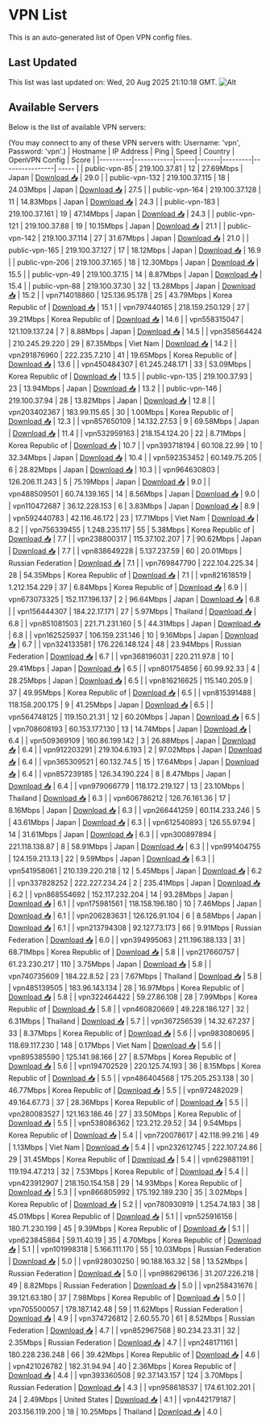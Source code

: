 # VPN List

This is an auto-generated list of Open VPN config files.

## Last Updated

This list was last updated on: Wed, 20 Aug 2025 21:10:18 GMT.
![Alt](https://repobeats.axiom.co/api/embed/186b98318ef1479477931607c1ad7d823f12451f.svg "Repobeats analytics image")

## Available Servers

Below is the list of available VPN servers:

(You may connect to any of these VPN servers with: Username: 'vpn', Password: 'vpn'.)
| Hostname | IP Address | Ping | Speed | Country | OpenVPN Config | Score |
|----------|------------|------|-------|---------|----------------| ----- |
| public-vpn-85 | 219.100.37.81 | 12 | 27.69Mbps | Japan | [Download 📥](./configs/server_0_JP.ovpn) | 29.0 |
| public-vpn-132 | 219.100.37.115 | 18 | 24.03Mbps | Japan | [Download 📥](./configs/server_1_JP.ovpn) | 27.5 |
| public-vpn-164 | 219.100.37.128 | 11 | 14.83Mbps | Japan | [Download 📥](./configs/server_2_JP.ovpn) | 24.3 |
| public-vpn-183 | 219.100.37.161 | 19 | 47.14Mbps | Japan | [Download 📥](./configs/server_3_JP.ovpn) | 24.3 |
| public-vpn-121 | 219.100.37.88 | 19 | 10.15Mbps | Japan | [Download 📥](./configs/server_4_JP.ovpn) | 21.1 |
| public-vpn-142 | 219.100.37.114 | 27 | 31.67Mbps | Japan | [Download 📥](./configs/server_5_JP.ovpn) | 21.0 |
| public-vpn-165 | 219.100.37.127 | 17 | 18.12Mbps | Japan | [Download 📥](./configs/server_6_JP.ovpn) | 16.9 |
| public-vpn-206 | 219.100.37.165 | 18 | 12.30Mbps | Japan | [Download 📥](./configs/server_7_JP.ovpn) | 15.5 |
| public-vpn-49 | 219.100.37.15 | 14 | 8.87Mbps | Japan | [Download 📥](./configs/server_8_JP.ovpn) | 15.4 |
| public-vpn-88 | 219.100.37.30 | 32 | 13.28Mbps | Japan | [Download 📥](./configs/server_9_JP.ovpn) | 15.2 |
| vpn714018860 | 125.136.95.178 | 25 | 43.79Mbps | Korea Republic of | [Download 📥](./configs/server_10_KR.ovpn) | 15.1 |
| vpn797440165 | 218.159.250.129 | 27 | 39.21Mbps | Korea Republic of | [Download 📥](./configs/server_11_KR.ovpn) | 14.6 |
| vpn558315047 | 121.109.137.24 | 7 | 8.88Mbps | Japan | [Download 📥](./configs/server_12_JP.ovpn) | 14.5 |
| vpn358564424 | 210.245.29.220 | 29 | 87.35Mbps | Viet Nam | [Download 📥](./configs/server_13_VN.ovpn) | 14.2 |
| vpn291876960 | 222.235.7.210 | 41 | 19.65Mbps | Korea Republic of | [Download 📥](./configs/server_14_KR.ovpn) | 13.6 |
| vpn450484307 | 61.245.248.171 | 33 | 53.09Mbps | Korea Republic of | [Download 📥](./configs/server_15_KR.ovpn) | 13.5 |
| public-vpn-135 | 219.100.37.93 | 23 | 13.94Mbps | Japan | [Download 📥](./configs/server_16_JP.ovpn) | 13.2 |
| public-vpn-146 | 219.100.37.94 | 28 | 13.82Mbps | Japan | [Download 📥](./configs/server_17_JP.ovpn) | 12.8 |
| vpn203402367 | 183.99.115.65 | 30 | 1.00Mbps | Korea Republic of | [Download 📥](./configs/server_18_KR.ovpn) | 12.3 |
| vpn857650109 | 14.132.27.53 | 9 | 69.58Mbps | Japan | [Download 📥](./configs/server_19_JP.ovpn) | 11.4 |
| vpn532959163 | 218.154.124.20 | 22 | 8.71Mbps | Korea Republic of | [Download 📥](./configs/server_20_KR.ovpn) | 10.7 |
| vpn393718194 | 60.108.22.99 | 10 | 32.34Mbps | Japan | [Download 📥](./configs/server_21_JP.ovpn) | 10.4 |
| vpn592353452 | 60.149.75.205 | 6 | 28.82Mbps | Japan | [Download 📥](./configs/server_22_JP.ovpn) | 10.3 |
| vpn964630803 | 126.206.11.243 | 5 | 75.19Mbps | Japan | [Download 📥](./configs/server_23_JP.ovpn) | 9.0 |
| vpn488509501 | 60.74.139.165 | 14 | 8.56Mbps | Japan | [Download 📥](./configs/server_24_JP.ovpn) | 9.0 |
| vpn110472687 | 36.12.228.153 | 6 | 3.83Mbps | Japan | [Download 📥](./configs/server_25_JP.ovpn) | 8.9 |
| vpn592440783 | 42.116.46.172 | 23 | 17.71Mbps | Viet Nam | [Download 📥](./configs/server_26_VN.ovpn) | 8.2 |
| vpn756339455 | 1.248.235.117 | 55 | 5.38Mbps | Korea Republic of | [Download 📥](./configs/server_27_KR.ovpn) | 7.7 |
| vpn238800317 | 115.37.102.207 | 7 | 90.62Mbps | Japan | [Download 📥](./configs/server_28_JP.ovpn) | 7.7 |
| vpn838649228 | 5.137.237.59 | 60 | 20.01Mbps | Russian Federation | [Download 📥](./configs/server_29_RU.ovpn) | 7.1 |
| vpn769847790 | 222.104.225.34 | 28 | 54.35Mbps | Korea Republic of | [Download 📥](./configs/server_30_KR.ovpn) | 7.1 |
| vpn821618519 | 1.212.154.229 | 37 | 6.84Mbps | Korea Republic of | [Download 📥](./configs/server_31_KR.ovpn) | 6.9 |
| vpn673073325 | 152.117.196.137 | 2 | 96.64Mbps | Japan | [Download 📥](./configs/server_32_JP.ovpn) | 6.8 |
| vpn156444307 | 184.22.17.171 | 27 | 5.97Mbps | Thailand | [Download 📥](./configs/server_33_TH.ovpn) | 6.8 |
| vpn851081503 | 221.71.231.160 | 5 | 44.31Mbps | Japan | [Download 📥](./configs/server_34_JP.ovpn) | 6.8 |
| vpn162525937 | 106.159.231.146 | 10 | 9.16Mbps | Japan | [Download 📥](./configs/server_35_JP.ovpn) | 6.7 |
| vpn324133581 | 176.226.148.124 | 48 | 23.94Mbps | Russian Federation | [Download 📥](./configs/server_36_RU.ovpn) | 6.7 |
| vpn368196031 | 220.211.97.8 | 10 | 29.41Mbps | Japan | [Download 📥](./configs/server_37_JP.ovpn) | 6.5 |
| vpn801754856 | 60.99.92.33 | 4 | 28.25Mbps | Japan | [Download 📥](./configs/server_38_JP.ovpn) | 6.5 |
| vpn816216625 | 115.140.205.9 | 37 | 49.95Mbps | Korea Republic of | [Download 📥](./configs/server_39_KR.ovpn) | 6.5 |
| vpn815391488 | 118.158.200.175 | 9 | 41.25Mbps | Japan | [Download 📥](./configs/server_40_JP.ovpn) | 6.5 |
| vpn564748125 | 119.150.21.31 | 12 | 60.20Mbps | Japan | [Download 📥](./configs/server_41_JP.ovpn) | 6.5 |
| vpn708608193 | 60.153.177.130 | 13 | 14.74Mbps | Japan | [Download 📥](./configs/server_42_JP.ovpn) | 6.4 |
| vpn509369109 | 160.86.199.142 | 3 | 26.88Mbps | Japan | [Download 📥](./configs/server_43_JP.ovpn) | 6.4 |
| vpn912203291 | 219.104.6.193 | 2 | 97.02Mbps | Japan | [Download 📥](./configs/server_44_JP.ovpn) | 6.4 |
| vpn365309521 | 60.132.74.5 | 15 | 17.64Mbps | Japan | [Download 📥](./configs/server_45_JP.ovpn) | 6.4 |
| vpn857239185 | 126.34.190.224 | 8 | 8.47Mbps | Japan | [Download 📥](./configs/server_46_JP.ovpn) | 6.4 |
| vpn979066779 | 118.172.219.127 | 13 | 23.10Mbps | Thailand | [Download 📥](./configs/server_47_TH.ovpn) | 6.3 |
| vpn606786212 | 126.76.161.36 | 17 | 8.16Mbps | Japan | [Download 📥](./configs/server_48_JP.ovpn) | 6.3 |
| vpn266441259 | 60.114.233.246 | 5 | 43.61Mbps | Japan | [Download 📥](./configs/server_49_JP.ovpn) | 6.3 |
| vpn612540893 | 126.55.97.94 | 14 | 31.61Mbps | Japan | [Download 📥](./configs/server_50_JP.ovpn) | 6.3 |
| vpn300897894 | 221.118.138.87 | 8 | 58.91Mbps | Japan | [Download 📥](./configs/server_51_JP.ovpn) | 6.3 |
| vpn991404755 | 124.159.213.13 | 22 | 9.59Mbps | Japan | [Download 📥](./configs/server_52_JP.ovpn) | 6.3 |
| vpn541958061 | 210.139.220.218 | 12 | 5.45Mbps | Japan | [Download 📥](./configs/server_53_JP.ovpn) | 6.2 |
| vpn337828252 | 222.227.234.24 | 2 | 235.41Mbps | Japan | [Download 📥](./configs/server_54_JP.ovpn) | 6.2 |
| vpn868554692 | 152.117.232.204 | 14 | 93.28Mbps | Japan | [Download 📥](./configs/server_55_JP.ovpn) | 6.1 |
| vpn175981561 | 118.158.196.180 | 10 | 7.46Mbps | Japan | [Download 📥](./configs/server_56_JP.ovpn) | 6.1 |
| vpn206283631 | 126.126.91.104 | 6 | 8.58Mbps | Japan | [Download 📥](./configs/server_57_JP.ovpn) | 6.1 |
| vpn213794308 | 92.127.73.173 | 66 | 9.91Mbps | Russian Federation | [Download 📥](./configs/server_58_RU.ovpn) | 6.0 |
| vpn394995063 | 211.196.188.133 | 31 | 68.71Mbps | Korea Republic of | [Download 📥](./configs/server_59_KR.ovpn) | 5.8 |
| vpn217660757 | 61.23.230.217 | 110 | 3.75Mbps | Japan | [Download 📥](./configs/server_60_JP.ovpn) | 5.8 |
| vpn740735609 | 184.22.8.52 | 23 | 7.67Mbps | Thailand | [Download 📥](./configs/server_61_TH.ovpn) | 5.8 |
| vpn485139505 | 183.96.143.134 | 28 | 16.97Mbps | Korea Republic of | [Download 📥](./configs/server_62_KR.ovpn) | 5.8 |
| vpn322464422 | 59.27.86.108 | 28 | 7.99Mbps | Korea Republic of | [Download 📥](./configs/server_63_KR.ovpn) | 5.8 |
| vpn460820669 | 49.228.186.127 | 32 | 6.31Mbps | Thailand | [Download 📥](./configs/server_64_TH.ovpn) | 5.7 |
| vpn367256539 | 14.32.67.237 | 33 | 8.37Mbps | Korea Republic of | [Download 📥](./configs/server_65_KR.ovpn) | 5.6 |
| vpn983080695 | 118.69.117.230 | 148 | 0.17Mbps | Viet Nam | [Download 📥](./configs/server_66_VN.ovpn) | 5.6 |
| vpn895385590 | 125.141.98.166 | 27 | 8.57Mbps | Korea Republic of | [Download 📥](./configs/server_67_KR.ovpn) | 5.6 |
| vpn194702529 | 220.125.74.193 | 36 | 8.15Mbps | Korea Republic of | [Download 📥](./configs/server_68_KR.ovpn) | 5.5 |
| vpn486404568 | 175.205.253.138 | 30 | 46.77Mbps | Korea Republic of | [Download 📥](./configs/server_69_KR.ovpn) | 5.5 |
| vpn972482029 | 49.164.67.73 | 37 | 28.36Mbps | Korea Republic of | [Download 📥](./configs/server_70_KR.ovpn) | 5.5 |
| vpn280083527 | 121.163.186.46 | 27 | 33.50Mbps | Korea Republic of | [Download 📥](./configs/server_71_KR.ovpn) | 5.5 |
| vpn538086362 | 123.212.29.52 | 34 | 9.54Mbps | Korea Republic of | [Download 📥](./configs/server_72_KR.ovpn) | 5.4 |
| vpn720078617 | 42.118.99.216 | 49 | 1.13Mbps | Viet Nam | [Download 📥](./configs/server_73_VN.ovpn) | 5.4 |
| vpn232612745 | 222.107.24.86 | 29 | 31.45Mbps | Korea Republic of | [Download 📥](./configs/server_74_KR.ovpn) | 5.4 |
| vpn629881191 | 119.194.47.213 | 32 | 7.53Mbps | Korea Republic of | [Download 📥](./configs/server_75_KR.ovpn) | 5.4 |
| vpn423912907 | 218.150.154.158 | 29 | 14.93Mbps | Korea Republic of | [Download 📥](./configs/server_76_KR.ovpn) | 5.3 |
| vpn866805992 | 175.192.189.230 | 35 | 3.02Mbps | Korea Republic of | [Download 📥](./configs/server_77_KR.ovpn) | 5.2 |
| vpn780930919 | 1.254.74.183 | 38 | 45.01Mbps | Korea Republic of | [Download 📥](./configs/server_78_KR.ovpn) | 5.1 |
| vpn525916156 | 180.71.230.199 | 45 | 9.39Mbps | Korea Republic of | [Download 📥](./configs/server_79_KR.ovpn) | 5.1 |
| vpn623845864 | 59.11.40.19 | 35 | 4.70Mbps | Korea Republic of | [Download 📥](./configs/server_80_KR.ovpn) | 5.1 |
| vpn101998318 | 5.166.111.170 | 55 | 10.03Mbps | Russian Federation | [Download 📥](./configs/server_81_RU.ovpn) | 5.0 |
| vpn928030250 | 90.188.163.32 | 58 | 13.52Mbps | Russian Federation | [Download 📥](./configs/server_82_RU.ovpn) | 5.0 |
| vpn986296136 | 31.207.226.218 | 49 | 8.82Mbps | Russian Federation | [Download 📥](./configs/server_83_RU.ovpn) | 5.0 |
| vpn258431676 | 39.121.63.180 | 37 | 7.98Mbps | Korea Republic of | [Download 📥](./configs/server_84_KR.ovpn) | 5.0 |
| vpn705500057 | 178.187.142.48 | 59 | 11.62Mbps | Russian Federation | [Download 📥](./configs/server_85_RU.ovpn) | 4.9 |
| vpn374726812 | 2.60.55.70 | 61 | 8.52Mbps | Russian Federation | [Download 📥](./configs/server_86_RU.ovpn) | 4.7 |
| vpn852967568 | 80.234.23.31 | 32 | 2.35Mbps | Russian Federation | [Download 📥](./configs/server_87_RU.ovpn) | 4.7 |
| vpn248171161 | 180.228.236.248 | 66 | 39.42Mbps | Korea Republic of | [Download 📥](./configs/server_88_KR.ovpn) | 4.6 |
| vpn421026782 | 182.31.94.94 | 40 | 2.36Mbps | Korea Republic of | [Download 📥](./configs/server_89_KR.ovpn) | 4.4 |
| vpn393360508 | 92.37.143.157 | 124 | 3.70Mbps | Russian Federation | [Download 📥](./configs/server_90_RU.ovpn) | 4.3 |
| vpn958618537 | 174.61.102.201 | 24 | 2.49Mbps | United States | [Download 📥](./configs/server_91_US.ovpn) | 4.1 |
| vpn442179187 | 203.156.119.200 | 18 | 10.25Mbps | Thailand | [Download 📥](./configs/server_92_TH.ovpn) | 4.0 |
